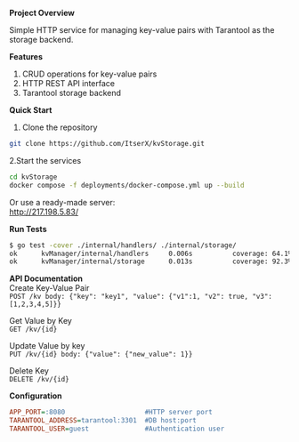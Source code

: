 **Project Overview**

Simple HTTP service for managing key-value pairs with Tarantool as the storage backend.

**Features**
1. CRUD operations for key-value pairs
2. HTTP REST API interface
3. Tarantool storage backend

**Quick Start**
1. Clone the repository
```bash
git clone https://github.com/ItserX/kvStorage.git
```  
2.Start the services
```bash  
cd kvStorage  
docker compose -f deployments/docker-compose.yml up --build
```
Or use a ready-made server:  
http://217.198.5.83/

**Run Tests**  
```bash
$ go test -cover ./internal/handlers/ ./internal/storage/  
ok      kvManager/internal/handlers     0.006s          coverage: 64.1% of statements  
ok      kvManager/internal/storage      0.013s          coverage: 92.3% of statements  
```
**API Documentation**  
Create Key-Value Pair  
`POST /kv body: {"key": "key1", "value": {"v1":1, "v2": true, "v3": [1,2,3,4,5]}}`  

Get Value by Key  
`GET /kv/{id}`  

Update Value by key  
`PUT /kv/{id} body: {"value": {"new_value": 1}}`  

Delete Key  
`DELETE /kv/{id}`  

**Configuration**
```ini
APP_PORT=:8080                    #HTTP server port  
TARANTOOL_ADDRESS=tarantool:3301  #DB host:port
TARANTOOL_USER=guest              #Authentication user
```
